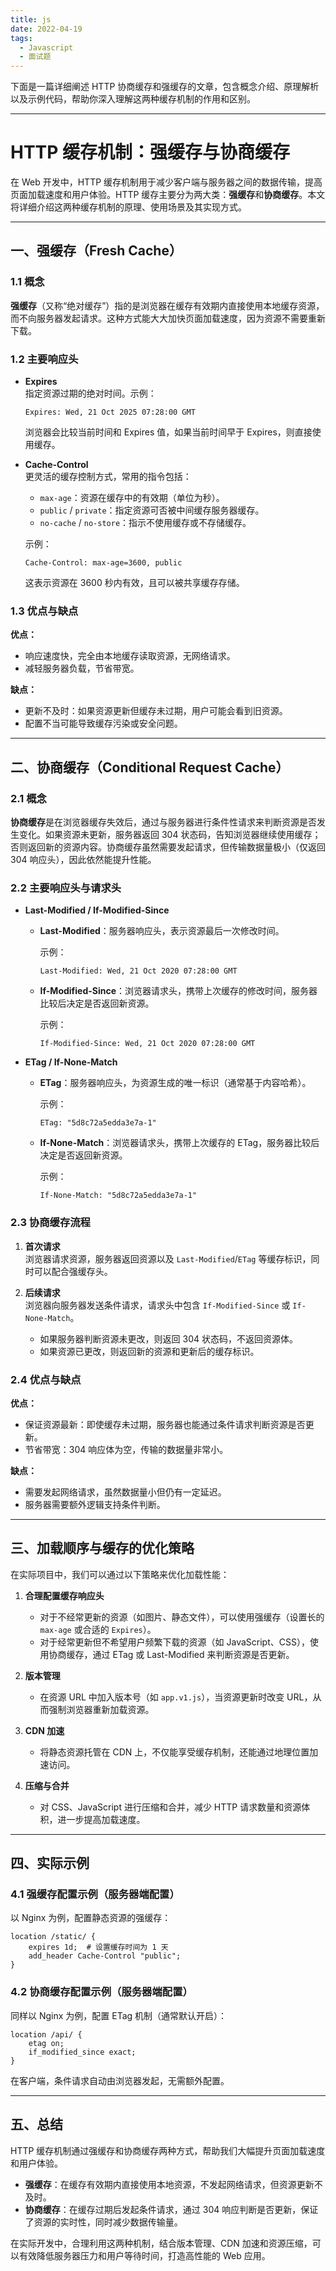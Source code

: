 ```yaml
---
title: js
date: 2022-04-19
tags:
  - Javascript
  - 面试题
---
```


下面是一篇详细阐述 HTTP 协商缓存和强缓存的文章，包含概念介绍、原理解析以及示例代码，帮助你深入理解这两种缓存机制的作用和区别。

---

# HTTP 缓存机制：强缓存与协商缓存

在 Web 开发中，HTTP 缓存机制用于减少客户端与服务器之间的数据传输，提高页面加载速度和用户体验。HTTP 缓存主要分为两大类：**强缓存**和**协商缓存**。本文将详细介绍这两种缓存机制的原理、使用场景及其实现方式。

---

## 一、强缓存（Fresh Cache）

### 1.1 概念

**强缓存**（又称“绝对缓存”）指的是浏览器在缓存有效期内直接使用本地缓存资源，而不向服务器发起请求。这种方式能大大加快页面加载速度，因为资源不需要重新下载。

### 1.2 主要响应头

- **Expires**  
  指定资源过期的绝对时间。示例：
  ```http
  Expires: Wed, 21 Oct 2025 07:28:00 GMT
  ```
  浏览器会比较当前时间和 Expires 值，如果当前时间早于 Expires，则直接使用缓存。

- **Cache-Control**  
  更灵活的缓存控制方式，常用的指令包括：
  - `max-age`：资源在缓存中的有效期（单位为秒）。
  - `public` / `private`：指定资源可否被中间缓存服务器缓存。
  - `no-cache` / `no-store`：指示不使用缓存或不存储缓存。
  
  示例：
  ```http
  Cache-Control: max-age=3600, public
  ```
  这表示资源在 3600 秒内有效，且可以被共享缓存存储。

### 1.3 优点与缺点

**优点：**
- 响应速度快，完全由本地缓存读取资源，无网络请求。
- 减轻服务器负载，节省带宽。

**缺点：**
- 更新不及时：如果资源更新但缓存未过期，用户可能会看到旧资源。
- 配置不当可能导致缓存污染或安全问题。

---

## 二、协商缓存（Conditional Request Cache）

### 2.1 概念

**协商缓存**是在浏览器缓存失效后，通过与服务器进行条件性请求来判断资源是否发生变化。如果资源未更新，服务器返回 304 状态码，告知浏览器继续使用缓存；否则返回新的资源内容。协商缓存虽然需要发起请求，但传输数据量极小（仅返回 304 响应头），因此依然能提升性能。

### 2.2 主要响应头与请求头

- **Last-Modified / If-Modified-Since**

  - **Last-Modified**：服务器响应头，表示资源最后一次修改时间。
    
    示例：
    ```http
    Last-Modified: Wed, 21 Oct 2020 07:28:00 GMT
    ```
    
  - **If-Modified-Since**：浏览器请求头，携带上次缓存的修改时间，服务器比较后决定是否返回新资源。
    
    示例：
    ```http
    If-Modified-Since: Wed, 21 Oct 2020 07:28:00 GMT
    ```

- **ETag / If-None-Match**

  - **ETag**：服务器响应头，为资源生成的唯一标识（通常基于内容哈希）。
    
    示例：
    ```http
    ETag: "5d8c72a5edda3e7a-1"
    ```
    
  - **If-None-Match**：浏览器请求头，携带上次缓存的 ETag，服务器比较后决定是否返回新资源。
    
    示例：
    ```http
    If-None-Match: "5d8c72a5edda3e7a-1"
    ```

### 2.3 协商缓存流程

1. **首次请求**  
   浏览器请求资源，服务器返回资源以及 `Last-Modified`/`ETag` 等缓存标识，同时可以配合强缓存头。

2. **后续请求**  
   浏览器向服务器发送条件请求，请求头中包含 `If-Modified-Since` 或 `If-None-Match`。  
   - 如果服务器判断资源未更改，则返回 304 状态码，不返回资源体。  
   - 如果资源已更改，则返回新的资源和更新后的缓存标识。

### 2.4 优点与缺点

**优点：**
- 保证资源最新：即使缓存未过期，服务器也能通过条件请求判断资源是否更新。  
- 节省带宽：304 响应体为空，传输的数据量非常小。

**缺点：**
- 需要发起网络请求，虽然数据量小但仍有一定延迟。  
- 服务器需要额外逻辑支持条件判断。

---

## 三、加载顺序与缓存的优化策略

在实际项目中，我们可以通过以下策略来优化加载性能：

1. **合理配置缓存响应头**  
   - 对于不经常更新的资源（如图片、静态文件），可以使用强缓存（设置长的 `max-age` 或合适的 `Expires`）。  
   - 对于经常更新但不希望用户频繁下载的资源（如 JavaScript、CSS），使用协商缓存，通过 ETag 或 Last-Modified 来判断资源是否更新。

2. **版本管理**  
   - 在资源 URL 中加入版本号（如 `app.v1.js`），当资源更新时改变 URL，从而强制浏览器重新加载资源。  

3. **CDN 加速**  
   - 将静态资源托管在 CDN 上，不仅能享受缓存机制，还能通过地理位置加速访问。

4. **压缩与合并**  
   - 对 CSS、JavaScript 进行压缩和合并，减少 HTTP 请求数量和资源体积，进一步提高加载速度。

---

## 四、实际示例

### 4.1 强缓存配置示例（服务器端配置）

以 Nginx 为例，配置静态资源的强缓存：

```nginx
location /static/ {
    expires 1d;  # 设置缓存时间为 1 天
    add_header Cache-Control "public";
}
```

### 4.2 协商缓存配置示例（服务器端配置）

同样以 Nginx 为例，配置 ETag 机制（通常默认开启）：

```nginx
location /api/ {
    etag on;
    if_modified_since exact;
}
```

在客户端，条件请求自动由浏览器发起，无需额外配置。

---

## 五、总结

HTTP 缓存机制通过强缓存和协商缓存两种方式，帮助我们大幅提升页面加载速度和用户体验。  
- **强缓存**：在缓存有效期内直接使用本地资源，不发起网络请求，但资源更新不及时。  
- **协商缓存**：在缓存过期后发起条件请求，通过 304 响应判断是否更新，保证了资源的实时性，同时减少数据传输量。

在实际开发中，合理利用这两种机制，结合版本管理、CDN 加速和资源压缩，可以有效降低服务器压力和用户等待时间，打造高性能的 Web 应用。